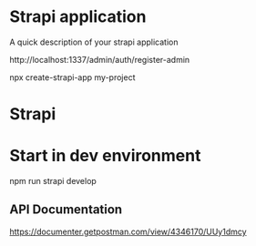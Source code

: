 # Strapi application

A quick description of your strapi application

http://localhost:1337/admin/auth/register-admin

npx create-strapi-app my-project
# Strapi

# Start in dev environment
npm run strapi develop


## API Documentation
https://documenter.getpostman.com/view/4346170/UUy1dmcy
